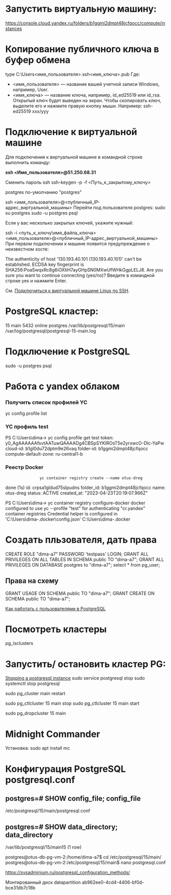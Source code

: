 
# Запустить виртуальную машину:

https://console.cloud.yandex.ru/folders/b1ggmi2dmpt48jcfqocc/compute/instances


# Копирование публичного ключа в буфер обмена

type C:\Users\<имя_пользователя>\.ssh\<имя_ключа>.pub
Где:
- <имя_пользователя> — название вашей учетной записи Windows, например, User.
- <имя_ключа> — название ключа, например, id_ed25519 или id_rsa.
Открытый ключ будет выведен на экран. Чтобы скопировать ключ, выделите его и нажмите правую кнопку мыши. Например: ssh-ed25519 xxx/yyy

# Подключение к виртуальной машине

Для подключения к виртуальной машине в командной строке выполнить команду:

**ssh <Имя_пользователя>@51.250.68.31**

Сменить пароль ssh
ssh-keygen -p -f <Путь_к_закрытому_ключу>

postgres по-умолчанию "postgres"

ssh <имя_пользователя>@<публичный_IP-адрес_виртуальной_машины>
Перейти под пользователя postgres: sudo su postgres
sudo -u postgres psql 

Если у вас несколько закрытых ключей, укажите нужный:

ssh -i <путь_к_ключу\имя_файла_ключа> <имя_пользователя>@<публичный_IP-адрес_виртуальной_машины>
При первом подключении к машине появится предупреждение о неизвестном хосте:

The authenticity of host '130.193.40.101 (130.193.40.101)' can't be established.
ECDSA key fingerprint is SHA256:PoaSwqxRc8g6iOXtiH7ayGHpSN0MXwUfWHkGgpLELJ8.
Are you sure you want to continue connecting (yes/no)?
Введите в командной строке yes и нажмите Enter.

См. [Подключиться к виртуальной машине Linux по SSH](https://cloud.yandex.ru/docs/compute/operations/vm-connect/ssh#creating-ssh-keys).


# PostgreSQL кластер:

15  main    5432 online postgres /var/lib/postgresql/15/main /var/log/postgresql/postgresql-15-main.log

# Подключение к PostgreSQL

sudo -u postgres psql


# Работа с yandex облаком

### Получить список профилей YC
yc config profile list

### YC профиль test
PS C:\Users\dima-> yc config profile get test
token: y0_AgAAAAAAfsvtAATuwQAAAADg4CBSpSYKIROsT5e2yrxwcO-Dlc-YaPw
cloud-id: b1gl0du72dptm9e26vaq
folder-id: b1ggmi2dmpt48jcfqocc
compute-default-zone: ru-central1-b

### Реестр Docker
                   yc container registry create --name otus-dreg
done (1s)
id: crpsa1gldud75slpudns
folder_id: b1ggmi2dmpt48jcfqocc
name: otus-dreg
status: ACTIVE
created_at: "2023-04-23T20:19:07.966Z"

PS C:\Users\dima-> yc container registry configure-docker
docker configured to use yc --profile "test" for authenticating "cr.yandex" container registries
Credential helper is configured in 'C:\Users\dima-\.docker\config.json'
C:\Users\dima-\.docker

# Создать пльзователя, дать права
CREATE ROLE "dima-a7" PASSWORD 'testpass' LOGIN;
GRANT ALL PRIVILEGES ON ALL TABLES IN SCHEMA public TO "dima-a7";
GRANT ALL PRIVILEGES ON DATABASE postgres to "dima-a7";
select * from pg_user;
## Права на схему
GRANT USAGE ON SCHEMA public TO "dima-a7";
GRANT CREATE ON SCHEMA public TO "dima-a7";

[Как работать с пользователями в PostgreSQL](https://www.dmosk.ru/miniinstruktions.php?mini=postgresql-users)

# Посмотреть кластеры
pg_lsclusters

# Запустить/ остановить кластер PG:
[Stopping a postgresql instance](https://askubuntu.com/questions/642259/stopping-a-postgresql-instance)
sudo service postgresql stop
sudo systemctl stop postgresql

sudo pg_cluster main restart

sudo pg_ctlcluster 15 main stop
sudo pg_ctlcluster 15 main start

sudo pg_dropcluster 15 main

# Midnight Commander
Установка:
sudo apt install mc

# Конфигурация PostgreSQL postgresql.conf

postgres=# SHOW config_file;
               config_file
-----------------------------------------
 /etc/postgresql/15/main/postgresql.conf



postgres=# SHOW data_directory;
        data_directory
-------------------------------
 /var/lib/postgresql/15/main15
(1 row)


postgres@otus-db-pg-vm-2:/home/dima-a7$ cd /etc/postgresql/15/main/
postgres@otus-db-pg-vm-2:/etc/postgresql/15/main$ nano  postgresql.conf

https://sysadminium.ru/postgresql_configuration_methods/


Монтированный диск
datapartition ab962ee0-4cd4-4406-bf0d-bce31db7c18b